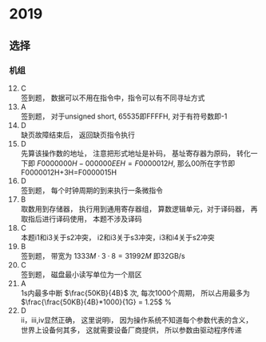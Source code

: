 # 2019
## 选择
### 机组  
12. C  
签到题， 数据可以不用在指令中，指令可以有不同寻址方式  
13. A  
签到题， 对于unsigned short, 65535即FFFFH, 对于有符号数即-1  
14.  D  
缺页故障结束后， 返回缺页指令执行  
15. D  
先算该操作数的地址， 注意把形式地址是补码， 基址寄存器为原码， 转化一下即 $F0000000H-000000EEH=F0000012H$, 那么00所在字节即F0000012H+3H=F0000015H  
16. D  
签到题， 每个时钟周期的到来执行一条微指令  
17. B  
取数用到存储器， 执行用到通用寄存器组， 算数逻辑单元，对于译码器， 再取指后进行译码使用， 本题不涉及译码  
18. C  
本题i1和i3关于s2冲突， i2和i3关于s3冲突，i3和i4关于s2冲突  
19. B  
签到题， 带宽为 $1333M·3·8=31992M$ 即32GB/s  
20. C  
签到题， 磁盘最小读写单位为一个扇区  
21. A  
1s内最多中断 $\frac{50KB}{4B}$ 次, 每次1000个周期， 所以占用最多为 $\frac{\frac{50KB}{4B}*1000}{1G} = 1.25$  %
22. D  
ii，iii,iv显然正确， 这里说明i， 因为操作系统不知道每个参数代表的含义， 世界上设备何其多， 这就需要设备厂商提供， 所以参数由驱动程序传递